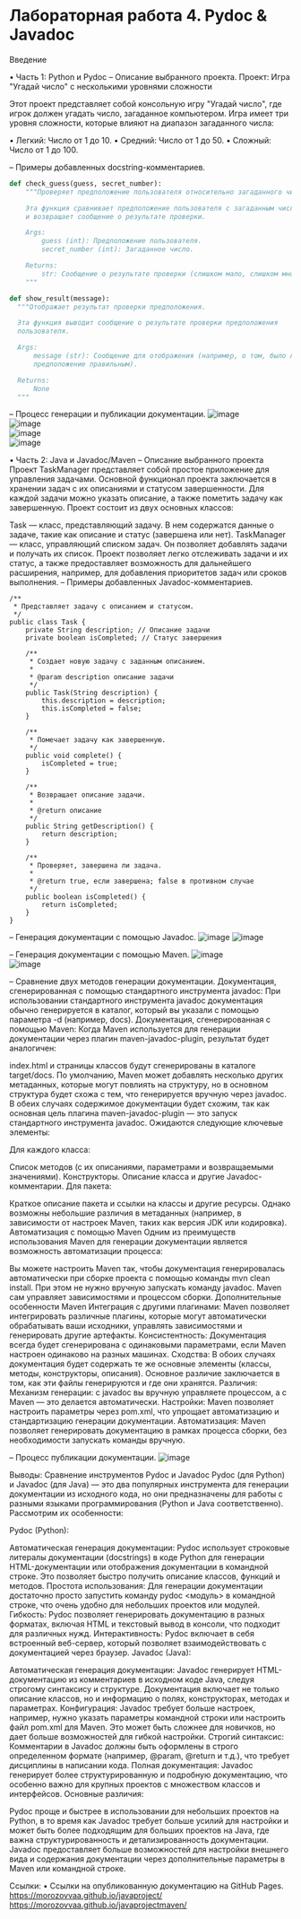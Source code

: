 # Лабораторная работа 4. Pydoc & Javadoc

Введение


• Часть 1: Python и Pydoc
– Описание выбранного проекта.
Проект: Игра "Угадай число" с несколькими уровнями сложности

Этот проект представляет собой консольную игру "Угадай число", где игрок должен угадать число, загаданное компьютером. Игра имеет три уровня сложности, которые влияют на диапазон загаданного числа:

• Легкий: Число от 1 до 10.
• Средний: Число от 1 до 50.
• Сложный: Число от 1 до 100.

– Примеры добавленных docstring-комментариев.
```python
def check_guess(guess, secret_number):
    """Проверяет предположение пользователя относительно загаданного числа.

    Эта функция сравнивает предположение пользователя с загаданным числом
    и возвращает сообщение о результате проверки.

    Args:
        guess (int): Предположение пользователя.
        secret_number (int): Загаданное число.

    Returns:
        str: Сообщение о результате проверки (слишком мало, слишком много или угадал).
    """
```
```python
def show_result(message):
  """Отображает результат проверки предположения.

  Эта функция выводит сообщение о результате проверки предположения
  пользователя.

  Args:
      message (str): Сообщение для отображения (например, о том, было ли
      предположение правильным).

  Returns:
      None
  """
```

– Процесс генерации и публикации документации.
![image](https://github.com/user-attachments/assets/9df41170-f5d2-4d0c-81a2-821ab58e95d5)  
![image](https://github.com/user-attachments/assets/019248a7-7837-4da8-a29c-34cc8b28940d)  
![image](https://github.com/user-attachments/assets/4d0b6c18-5ede-45fb-b227-483eb4180e03)  
![image](https://github.com/user-attachments/assets/c6ec60c2-3557-4e82-a59e-b206b475fa62)  


• Часть 2: Java и Javadoc/Maven
– Описание выбранного проекта
Проект TaskManager представляет собой простое приложение для управления задачами. Основной функционал проекта заключается в хранении задач с их описаниями и статусом завершенности. Для каждой задачи можно указать описание, а также пометить задачу как завершенную. Проект состоит из двух основных классов:

Task — класс, представляющий задачу. В нем содержатся данные о задаче, такие как описание и статус (завершена или нет).
TaskManager — класс, управляющий списком задач. Он позволяет добавлять задачи и получать их список.
Проект позволяет легко отслеживать задачи и их статус, а также предоставляет возможность для дальнейшего расширения, например, для добавления приоритетов задач или сроков выполнения.
– Примеры добавленных Javadoc-комментариев.
```
/**
 * Представляет задачу с описанием и статусом.
 */
public class Task {
    private String description; // Описание задачи
    private boolean isCompleted; // Статус завершения

    /**
     * Создает новую задачу с заданным описанием.
     *
     * @param description описание задачи
     */
    public Task(String description) {
        this.description = description;
        this.isCompleted = false;
    }

    /**
     * Помечает задачу как завершенную.
     */
    public void complete() {
        isCompleted = true;
    }

    /**
     * Возвращает описание задачи.
     *
     * @return описание
     */
    public String getDescription() {
        return description;
    }

    /**
     * Проверяет, завершена ли задача.
     *
     * @return true, если завершена; false в противном случае
     */
    public boolean isCompleted() {
        return isCompleted;
    }
}
```
– Генерация документации с помощью Javadoc.
![image](https://github.com/user-attachments/assets/274310eb-4f21-435b-91c6-19ec9c542077)
![image](https://github.com/user-attachments/assets/5ab1ee10-2656-453b-a756-fe08ff71bc2b)


– Генерация документации с помощью Maven.
![image](https://github.com/user-attachments/assets/aa82ad69-b8d2-423c-b128-6d7957b53485)  
![image](https://github.com/user-attachments/assets/8480f166-7e4f-45a3-bc0f-f9720bc3db83)


– Сравнение двух методов генерации документации.
Документация, сгенерированная с помощью стандартного инструмента javadoc: При использовании стандартного инструмента javadoc документация обычно генерируется в каталог, который вы указали с помощью параметра -d (например, docs).
Документация, сгенерированная с помощью Maven: Когда Maven используется для генерации документации через плагин maven-javadoc-plugin, результат будет аналогичен:

index.html и страницы классов будут сгенерированы в каталоге target/docs.
По умолчанию, Maven может добавлять несколько других метаданных, которые могут повлиять на структуру, но в основном структура будет схожа с тем, что генерируется вручную через javadoc.
В обеих случаях содержимое документации будет схожим, так как основная цель плагина maven-javadoc-plugin — это запуск стандартного инструмента javadoc. Ожидаются следующие ключевые элементы:

Для каждого класса:

Список методов (с их описаниями, параметрами и возвращаемыми значениями).
Конструкторы.
Описание класса и другие Javadoc-комментарии.
Для пакета:

Краткое описание пакета и ссылки на классы и другие ресурсы.
Однако возможны небольшие различия в метаданных (например, в зависимости от настроек Maven, таких как версия JDK или кодировка).
Автоматизация с помощью Maven
Одним из преимуществ использования Maven для генерации документации является возможность автоматизации процесса:

Вы можете настроить Maven так, чтобы документация генерировалась автоматически при сборке проекта с помощью команды mvn clean install.
При этом не нужно вручную запускать команду javadoc. Maven сам управляет зависимостями и процессом сборки.
Дополнительные особенности Maven
Интеграция с другими плагинами: Maven позволяет интегрировать различные плагины, которые могут автоматически обрабатывать ваши исходники, управлять зависимостями и генерировать другие артефакты.
Консистентность: Документация всегда будет сгенерирована с одинаковыми параметрами, если Maven настроен одинаково на разных машинах.
Сходства: В обоих случаях документация будет содержать те же основные элементы (классы, методы, конструкторы, описания). Основное различие заключается в том, как эти файлы генерируются и где они хранятся.
Различия:
Механизм генерации: с javadoc вы вручную управляете процессом, а с Maven — это делается автоматически.
Настройки: Maven позволяет настроить параметры через pom.xml, что упрощает автоматизацию и стандартизацию генерации документации.
Автоматизация: Maven позволяет генерировать документацию в рамках процесса сборки, без необходимости запускать команды вручную.


– Процесс публикации документации.
![image](https://github.com/user-attachments/assets/b20a4cb7-519d-41ad-91f0-29c3586e358f)




Выводы:
Сравнение инструментов Pydoc и Javadoc
Pydoc (для Python) и Javadoc (для Java) — это два популярных инструмента для генерации документации из исходного кода, но они предназначены для работы с разными языками программирования (Python и Java соответственно). Рассмотрим их особенности:

Pydoc (Python):

Автоматическая генерация документации: Pydoc использует строковые литералы документации (docstrings) в коде Python для генерации HTML-документации или отображения документации в командной строке. Это позволяет быстро получить описание классов, функций и методов.
Простота использования: Для генерации документации достаточно просто запустить команду pydoc <модуль> в командной строке, что очень удобно для небольших проектов или модулей.
Гибкость: Pydoc позволяет генерировать документацию в разных форматах, включая HTML и текстовый вывод в консоли, что подходит для различных нужд.
Интерактивность: Pydoc включает в себя встроенный веб-сервер, который позволяет взаимодействовать с документацией через браузер.
Javadoc (Java):

Автоматическая генерация документации: Javadoc генерирует HTML-документацию из комментариев в исходном коде Java, следуя строгому синтаксису и структуре. Документация включает не только описание классов, но и информацию о полях, конструкторах, методах и параметрах.
Конфигурация: Javadoc требует больше настроек, например, нужно указать параметры командной строки или настроить файл pom.xml для Maven. Это может быть сложнее для новичков, но дает больше возможностей для гибкой настройки.
Строгий синтаксис: Комментарии в Javadoc должны быть оформлены в строго определенном формате (например, @param, @return и т.д.), что требует дисциплины в написании кода.
Полная документация: Javadoc генерирует более структурированную и подробную документацию, что особенно важно для крупных проектов с множеством классов и интерфейсов.
Основные различия:

Pydoc проще и быстрее в использовании для небольших проектов на Python, в то время как Javadoc требует больше усилий для настройки и может быть более подходящим для больших проектов на Java, где важна структурированность и детализированность документации.
Javadoc предоставляет больше возможностей для настройки внешнего вида и содержания документации через дополнительные параметры в Maven или командной строке.

Ссылки:
• Ссылки на опубликованную документацию на GitHub Pages.
https://morozovvaa.github.io/javaproject/
https://morozovvaa.github.io/javaprojectmaven/

